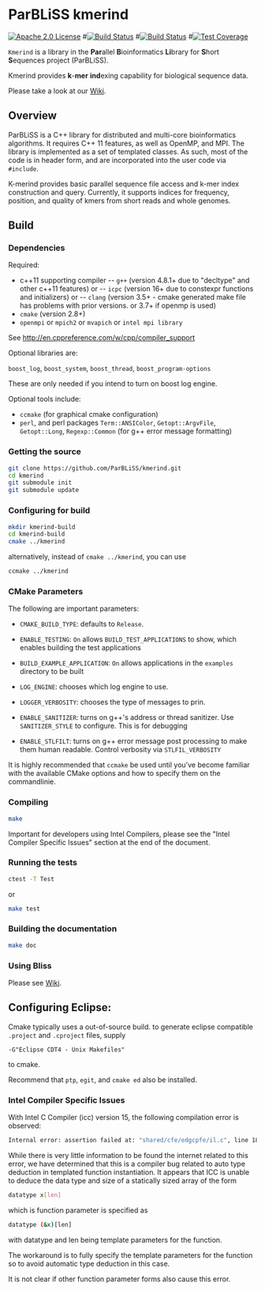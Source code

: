 # ParBLiSS kmerind 
[![Apache 2.0 License](https://img.shields.io/badge/license-Apache%20v2.0-blue.svg)](LICENSE)
#[![Build Status](https://img.shields.io/travis/ParBLiSS/kmerind.svg)](https://travis-ci.org/ParBLiSS/kmerind)
#[![Build Status](https://travis-ci.org/ParBLiSS/kmerind.svg?branch=master)](https://travis-ci.org/ParBLiSS/kmerind)
#[![Test Coverage](https://img.shields.io/codecov/c/github/ParBLiSS/kmerind.svg)](http://codecov.io/github/ParBLiSS/kmerind?branch=master)

`Kmerind` is a library in the **Par**allel **B**ioinformatics **Li**brary for **S**hort **S**equences project (ParBLiSS).

Kmerind provides **k**-**mer** **ind**exing capability for biological sequence data.

Please take a look at our [Wiki](https://github.com/ParBLiSS/kmerind/wiki).

## Overview
ParBLiSS is a C++ library for distributed and multi-core bioinformatics algorithms.  It requires C++ 11 features, as well as OpenMP, and MPI.  The library is implemented as a set of templated classes.  As such, most of the code is in header form, and are incorporated into the user code via `#include`.  

K-merind provides basic parallel sequence file access and k-mer index construction and query.  Currently, it supports indices for frequency, position, and quality of kmers from short reads and whole genomes.

## Build

### Dependencies

Required:

- c++11 supporting compiler
-- `g++` (version 4.8.1+ due to "decltype" and other c++11 features) or
-- `icpc` (version 16+ due to constexpr functions and initializers) or
-- `clang` (version 3.5+ - cmake generated make file has problems with prior versions. or 3.7+ if openmp is used)
- `cmake` (version 2.8+)
- `openmpi` or `mpich2` or `mvapich` or `intel mpi library`

See 
http://en.cppreference.com/w/cpp/compiler_support


Optional libraries are:

`boost_log`, `boost_system`, `boost_thread`, `boost_program-options`

These are only needed if you intend to turn on boost log engine.


Optional tools include:

- `ccmake` (for graphical cmake configuration)
- `perl`, and perl packages `Term::ANSIColor`, `Getopt::ArgvFile`, `Getopt::Long`, `Regexp::Common` (for g++ error message formatting)


### Getting the source

```sh
git clone https://github.com/ParBLiSS/kmerind.git
cd kmerind
git submodule init
git submodule update
```

### Configuring for build

```sh
mkdir kmerind-build
cd kmerind-build
cmake ../kmerind
```

alternatively, instead of `cmake ../kmerind`, you can use

```sh
ccmake ../kmerind
```


### CMake Parameters

The following are important parameters:

- `CMAKE_BUILD_TYPE`:  defaults to `Release`.
- `ENABLE_TESTING`:  `On` allows `BUILD_TEST_APPLICATIONS` to show, which enables building the test applications
- `BUILD_EXAMPLE_APPLICATION`: `On` allows applications in the `examples` directory to be built
- `LOG_ENGINE`: chooses which log engine to use.
- `LOGGER_VERBOSITY`: chooses the type of messages to prin.

- `ENABLE_SANITIZER`: turns on g++'s address or thread sanitizer.  Use `SANITIZER_STYLE` to configure.  This is for debugging
- `ENABLE_STLFILT`:  turns on g++ error message post processing to make them human readable.  Control verbosity via `STLFIL_VERBOSITY`

It is highly recommended that `ccmake` be used until you've become familiar with the available CMake options and how to specify them on the commandlinie.


### Compiling

```sh
make
```

Important for developers using Intel Compilers, please see the "Intel Compiler Specific Issues" section at the end of the document. 


### Running the tests

```sh
ctest -T Test
```

or 

```sh
make test
```


### Building the documentation

```sh
make doc
```

### Using Bliss
Please see  [Wiki](https://github.com/ParBLiSS/kmerind/wiki).



## Configuring Eclipse:

Cmake typically uses a out-of-source build.  to generate eclipse compatible `.project` and `.cproject` files, supply
```
-G"Eclipse CDT4 - Unix Makefiles"
```
to cmake.

Recommend that `ptp`, `egit`, and `cmake ed` also be installed.


### Intel Compiler Specific Issues
With Intel C Compiler (icc) version 15, the following compilation error is observed:
```sh
Internal error: assertion failed at: "shared/cfe/edgcpfe/il.c", line 18295
```

While there is very little information to be found the internet related to this error, we have determined that this is a compiler bug related to auto type deduction in templated function instantiation.  It appears that ICC is unable to deduce the data type and size of a statically sized array of the form
```sh
datatype x[len]
```
which is function parameter is specified as
```sh
datatype (&x)[len]
```
with datatype and len being template parameters for the function.

The workaround is to fully specify the template parameters for the function so to avoid automatic type deduction in this case.

It is not clear if other function parameter forms also cause this error.